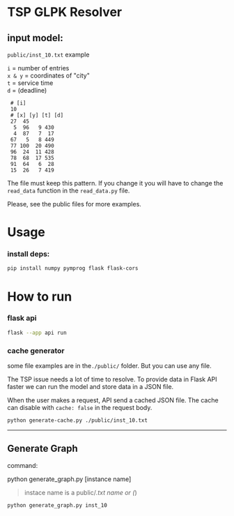 # TSP GLPK Resolver

## input model:

`public/inst_10.txt` example

`i` = number of entries <br>
`x & y` = coordinates of "city" <br>
`t` = service time <br>
`d` = (deadline)

```
 # [i]
 10
 # [x] [y] [t] [d]
 27  45
  5  96   9 430
  4  87   7  17
 67   5   8 449
 77 100  20 490
 96  24  11 428
 78  68  17 535
 91  64   6  28
 15  26   7 419
```

The file must keep this pattern. If you change it you will have to change the `read_data` function in the `read_data.py` file.

Please, see the public files for more examples.

# Usage

### install deps:

```bash
pip install numpy pymprog flask flask-cors
```

# How to run

### flask api

```bash
flask --app api run
```

### cache generator

some file examples are in the`./public/` folder. But you can use any file.

The TSP issue needs a lot of time to resolve. To provide data in Flask API faster we can run the model and store data in a JSON file.

When the user makes a request, API send a cached JSON file. The cache can disable with `cache: false` in the request body.

```bash
python generate-cache.py ./public/inst_10.txt
```

---

## Generate Graph

command:

python generate_graph.py [instance name]

> instace name is a public/_.txt name or (_)

```bash
python generate_graph.py inst_10
```

